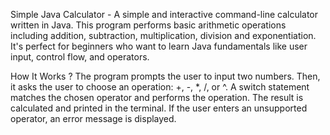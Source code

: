 Simple Java Calculator -  A simple and interactive command-line calculator written in Java. 
                          This program performs basic arithmetic operations including addition, subtraction, multiplication, division and exponentiation.
                          It's perfect for beginners who want to learn Java fundamentals like user input, control flow, and operators.

How It Works ? 
              The program prompts the user to input two numbers.
              Then, it asks the user to choose an operation: +, -, *, /, or ^.
              A switch statement matches the chosen operator and performs the operation.
              The result is calculated and printed in the terminal.
              If the user enters an unsupported operator, an error message is displayed.
